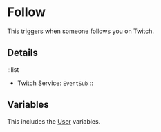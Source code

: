 # Follow
This triggers when someone follows you on Twitch.

## Details
::list
- Twitch Service: `EventSub`
::

## Variables
This includes the [User](/Variables/User-Variables) variables.